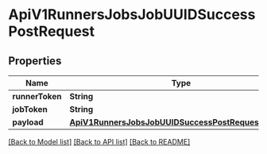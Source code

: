 # ApiV1RunnersJobsJobUUIDSuccessPostRequest

## Properties
Name | Type | Description | Notes
------------ | ------------- | ------------- | -------------
**runnerToken** | **String** |  | 
**jobToken** | **String** |  | 
**payload** | [**ApiV1RunnersJobsJobUUIDSuccessPostRequestPayload**](ApiV1RunnersJobsJobUUIDSuccessPostRequestPayload.md) |  | 

[[Back to Model list]](../README.md#documentation-for-models) [[Back to API list]](../README.md#documentation-for-api-endpoints) [[Back to README]](../README.md)


